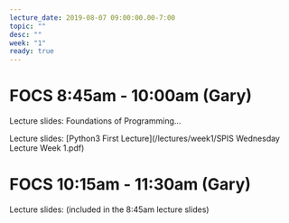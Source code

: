```yaml
---
lecture_date: 2019-08-07 09:00:00.00-7:00
topic: ""
desc: ""
week: "1"
ready: true
---
```


# FOCS 8:45am - 10:00am (Gary)

Lecture slides: 
Foundations of Programming...

Lecture slides: [Python3 First Lecture](/lectures/week1/SPIS Wednesday Lecture Week 1.pdf)




# FOCS 10:15am - 11:30am (Gary)

Lecture slides: (included in the 8:45am lecture slides)
